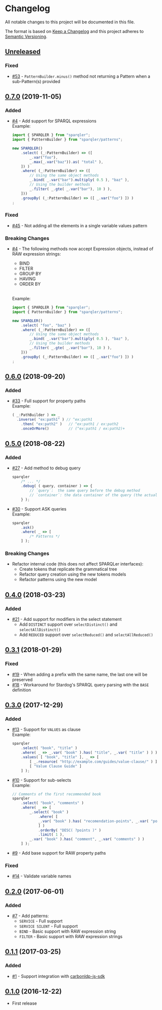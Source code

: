 # Changelog

All notable changes to this project will be documented in this file.

The format is based on [Keep a Changelog](http://keepachangelog.com/en/1.0.0/)
and this project adheres to [Semantic Versioning](http://semver.org/spec/v2.0.0.html).

<!-- ## [Unreleased] -->

<!-- ### Added -->

<!-- ### Fixed -->

<!-- ### Breaking Changes -->

## [Unreleased]

### Fixed

- [#53](https://github.com/CarbonLDP/sparqler/issues/53) - `PatternBuilder.minus()` method not returning a Pattern when a sub-Pattern(s) provided

## [0.7.0] (2019-11-05)

### Added

- [#4](https://github.com/CarbonLDP/sparqler/issues/4) - Add support for SPARQL expressions
    <br>Example:<br>
    ```typescript
    import { SPARQLER } from "sparqler";
    import { PatternBuilder } from "sparqler/patterns";
  
    new SPARQLER()
        .select( (_:PatternBuilder) => ([
            _.var("foo"),
            _.max(_.var("baz")).as( "total" ),
        ]) )
        .where( (_:PatternBuilder) => ([
            // Using the same object methods
            _.bind( _.var("bar").multiply( 0.5 ), "baz" ),
            // Using the builder methods
            _.filter( _.gte( _.var("bar"), 10 ) ),
        ]))
        .groupBy( (_:PatternBuilder) => ([ _.var("foo") ]) )
    ;
    ```

### Fixed

- [#45](https://github.com/CarbonLDP/sparqler/issues/45) - Not adding all the elements in a single variable values pattern

### Breaking Changes

- [#4](https://github.com/CarbonLDP/sparqler/issues/4) - The following methods now accept Expression objects, instead of RAW
expression strings:
    - BIND
    - FILTER
    - GROUP BY
    - HAVING
    - ORDER BY
    
    <br>Example:<br>
    ```typescript
    import { SPARQLER } from "sparqler";
    import { PatternBuilder } from "sparqler/patterns";
  
    new SPARQLER()
        .select( "foo", "baz" )
        .where( (_:PatternBuilder) => ([
            // Using the same object methods
            _.bind( _.var("bar").multiply( 0.5 ), "baz" ),
            // Using the builder methods
            _.filter( _.gte( _.var("bar"), 10 ) ),
        ]))
        .groupBy( (_:PatternBuilder) => ([ _.var("foo") ]) )
    ;
    ```

## [0.6.0] (2018-09-20)

### Added

- [#33](https://github.com/CarbonLDP/sparqler/issues/33) - Full support for property paths
    <br>Example:<br>
    ```typescript
    ( _:PathBuilder ) => _
      .inverse( "ex:path1" ) // ^ex:path1
        .then( "ex:path2" )   // ^ex:path1 / ex:path2
        .onceOrMore()         // (^ex:path1 / ex:path2)+
    ```

## [0.5.0] (2018-08-22)

### Added

- [#27](https://github.com/CarbonLDP/sparqler/issues/27) - Add method to debug query
    ```typescript
    sparqler
        /* ... */
        .debug( ( query, container ) => {
            // `query`:  the same query before the debug method
            // `container`: the data container of the query (the actual query tokens, IRI options, etc)
        } );
    ```
- [#30](https://github.com/CarbonLDP/sparqler/issues/30) - Support ASK queries
    <br>Example:<br>
    ```typescript                                                                       
    sparqler
        .ask()
        .where( _ => [
            /* Patterns */
        ] );
    ```

### Breaking Changes

- Refactor internal code (this does not affect SPARQLer interfaces):
    - Create tokens that replicate the grammatical tree
    - Refactor query creation using the new tokens models
    - Refactor patterns using the new model

## [0.4.0] (2018-03-23)

### Added

- [#21](https://github.com/CarbonLDP/sparqler/issues/21) - Add support for modifiers in the select statement
    - Add `DISTINCT` support over `selectDistinct()` and `selectAllDistinct()`
    - Add `REDUCED` support over `selectReduced()` and `selectAllReduced()`

## [0.3.1] (2018-01-29)

### Fixed

- [#19](https://github.com/CarbonLDP/sparqler/issues/19) - When adding a prefix with the same name, the last one will be preserved
- [#18](https://github.com/CarbonLDP/sparqler/issues/18) - Workaround for Stardog's SPARQL query parsing with the `BASE` definition

## [0.3.0] (2017-12-29)

### Added

- [#13](https://github.com/CarbonLDP/sparqler/issues/13) - Support for `VALUES` as clause
    <br>Example:<br>
    ```typescript                                                                       
    sparqler
        .select( "book", "title" )
        .where( _ => _.var( "book" ).has( "title", _.var( "title" ) ) )
        .values( [ "book", "title" ], _ => [
            [ _.resource( "http://example.com/guides/value-clause/" ) ],
            [ "Value Clause Guide" ]
        ] );
    ```
- [#10](https://github.com/CarbonLDP/sparqler/issues/10) - Support for sub-selects
    <br>Example:<br>
    ```typescript
    // Comments of the first recommended book
    sparqler
        .select( "book", "comments" )
        .where( _ => [
            _.select( "book" )
                .where( [
                _.var( "book" ).has( "recomendation-points", _.var( "points" )  )
                ] )
                .orderBy( "DESC( ?points )" )
                .limit( 1 ),
            _.var( "book" ).has( "comment", _.var( "comments" ) )
        ] );
    ```
- [#9](https://github.com/CarbonLDP/sparqler/issues/9) - Add base support for RAW property paths

### Fixed

- [#14](https://github.com/CarbonLDP/sparqler/issues/14) - Validate variable names

## [0.2.0] (2017-06-01)

### Added

- [#7](https://github.com/CarbonLDP/sparqler/issues/7) - Add patterns:
    - `SERVICE` - Full support
    - `SERVICE SILENT` - Full support
    - `BIND` - Basic support with RAW expression string 
    - `FILTER` - Basic support with RAW expression strings

## [0.1.1] (2017-03-25)

### Added

- [#1](https://github.com/CarbonLDP/sparqler/issues/1) - Support integration with [carbonldp-js-sdk](https://github.com/CarbonLDP/carbonldp-js-sdk)

## [0.1.0] (2016-12-22)

- First release


[Unreleased]: https://github.com/CarbonLDP/sparqler/compare/v0.7.0...HEAD

[0.7.0]: https://github.com/CarbonLDP/sparqler/compare/v0.6.0...v0.7.0
[0.6.0]: https://github.com/CarbonLDP/sparqler/compare/v0.5.0...v0.6.0
[0.5.0]: https://github.com/CarbonLDP/sparqler/compare/v0.4.0...v0.5.0
[0.4.0]: https://github.com/CarbonLDP/sparqler/compare/v0.3.1...v0.4.0
[0.3.1]: https://github.com/CarbonLDP/sparqler/compare/v0.3.0...v0.3.1
[0.3.0]: https://github.com/CarbonLDP/sparqler/compare/v0.2.0...v0.3.0
[0.2.0]: https://github.com/CarbonLDP/sparqler/compare/v0.1.0...v0.2.0
[0.1.1]: https://github.com/CarbonLDP/sparqler/compare/v0.1.0...v0.1.1
[0.1.0]: https://github.com/CarbonLDP/sparqler/compare/afc291c...v0.1.0
